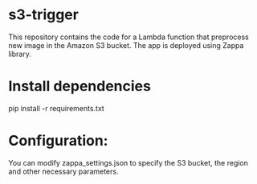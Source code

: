 # s3-trigger
This repository contains the code for a Lambda function that preprocess new image in the Amazon S3 bucket. The app is deployed using Zappa library.

# Install dependencies
pip install -r requirements.txt

# Configuration:
You can modify zappa_settings.json to specify the S3 bucket, the region and other necessary parameters.
